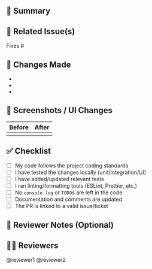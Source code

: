 ## 📄 Summary

<!-- Briefly describe what this PR does and why. Mention key functionality, fixes, or improvements. -->

## 🔗 Related Issue(s)

<!-- Link to relevant issues/tickets. Use "Fixes #123" to auto-close the issue when merged. -->
Fixes #

## 🧪 Changes Made

- <!-- Bullet-point list of key changes -->
- 
-

## 📸 Screenshots / UI Changes

<!-- Add before/after screenshots or screen recordings for UI changes. -->

| Before | After |
|--------|-------|
|        |       |

## ✅ Checklist

- [ ] My code follows the project coding standards
- [ ] I have tested the changes locally (unit/integration/UI)
- [ ] I have added/updated relevant tests
- [ ] I ran linting/formatting tools (ESLint, Prettier, etc.)
- [ ] No `console.log` or `TODO`s are left in the code
- [ ] Documentation and comments are updated
- [ ] The PR is linked to a valid issue/ticket

## 🧠 Reviewer Notes (Optional)

<!-- Add any context or tips for reviewers, especially around complex logic or decisions. -->

## 🙋‍♀️ Reviewers

<!-- Mention team members for review -->
@reviewer1 @reviewer2
